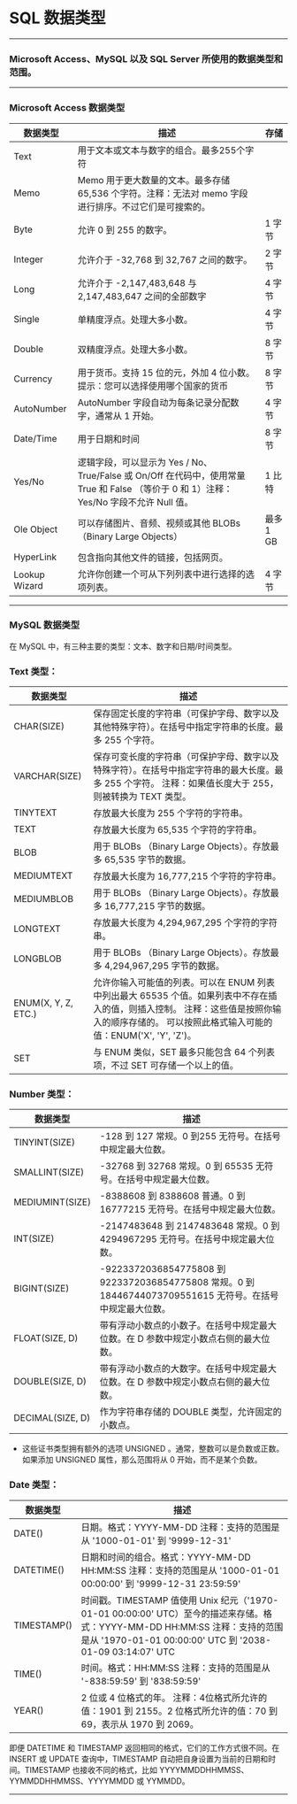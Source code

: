 # SQL 数据类型

---
### Microsoft Access、MySQL 以及 SQL Server 所使用的数据类型和范围。

---
### Microsoft Access 数据类型

数据类型    | 描述                                                             | 存储
------------|------------------------------------------------------------------|-----
Text        | 用于文本或文本与数字的组合。最多255个字符                        |
Memo        | Memo 用于更大数量的文本。最多存储 65,536 个字符。注释：无法对 memo 字段进行排序。不过它们是可搜索的。 | 
Byte        | 允许 0 到 255 的数字。                                           | 1 字节
Integer     | 允许介于 -32,768 到 32,767 之间的数字。                          | 2 字节
Long        | 允许介于 -2,147,483,648 与 2,147,483,647 之间的全部数字          | 4 字节
Single      | 单精度浮点。处理大多小数。                                       | 4 字节
Double      | 双精度浮点。处理大多小数。                                       | 8 字节
Currency    | 用于货币。支持 15 位的元，外加 4 位小数。提示：您可以选择使用哪个国家的货币 | 8 字节
AutoNumber  | AutoNumber 字段自动为每条记录分配数字，通常从 1 开始。           | 4 字节
Date/Time   | 用于日期和时间                                                   | 8 字节
Yes/No      | 逻辑字段，可以显示为 Yes / No、True/False 或 On/Off  在代码中，使用常量 True 和 False （等价于 0 和 1）注释：Yes/No 字段不允许 Null 值。                      | 1 比特
Ole Object  | 可以存储图片、音频、视频或其他 BLOBs （Binary Large Objects）    | 最多 1 GB
HyperLink   | 包含指向其他文件的链接，包括网页。                               |
Lookup Wizard | 允许你创建一个可从下列列表中进行选择的选项列表。               | 4 字节

---
### MySQL 数据类型

在 MySQL 中，有三种主要的类型：文本、数字和日期/时间类型。

### Text 类型：

数据类型     | 描述 
-------------|------------------------------------
CHAR(SIZE)   | 保存固定长度的字符串（可保护字母、数字以及其他特殊字符）。在括号中指定字符串的长度。最多 255 个字符。
VARCHAR(SIZE) | 保存可变长度的字符串（可保护字母、数字以及特殊字符）。在括号中指定字符串的最大长度。最多 255 个字符。 注释：如果值长度大于 255，则被转换为 TEXT 类型。
TINYTEXT     | 存放最大长度为 255 个字符的字符串。
TEXT         | 存放最大长度为 65,535 个字符的字符串。
BLOB         | 用于 BLOBs （Binary Large Objects）。存放最多 65,535 字节的数据。
MEDIUMTEXT   | 存放最大长度为 16,777,215 个字符的字符串。
MEDIUMBLOB   | 用于 BLOBs （Binary Large Objects）。存放最多 16,777,215 字节的数据。
LONGTEXT     | 存放最大长度为 4,294,967,295 个字符的字符串。
LONGBLOB     | 用于 BLOBs （Binary Large Objects）。存放最多 4,294,967,295 字节的数据。
ENUM(X, Y, Z, ETC.) | 允许你输入可能值的列表。可以在 ENUM 列表中列出最大 65535 个值。如果列表中不存在插入的值，则插入控制。 注释：这些值是按照你输入的顺序存储的。 可以按照此格式输入可能的值：ENUM('X', 'Y', 'Z')。
SET          | 与 ENUM 类似，SET 最多只能包含 64 个列表项，不过 SET 可存储一个以上的值。

### Number 类型：

数据类型        | 描述
----------------|------------------------------------------
TINYINT(SIZE)   | -128 到 127 常规。0 到255 无符号。在括号中规定最大位数。
SMALLINT(SIZE)  | -32768 到 32768 常规。0 到 65535 无符号。在括号中规定最大位数。
MEDIUMINT(SIZE) | -8388608 到 8388608 普通。0 到 16777215 无符号。在括号中规定最大位数。
INT(SIZE)       | -2147483648 到 2147483648 常规。0 到 4294967295 无符号。在括号中规定最大位数。
BIGINT(SIZE)    | -9223372036854775808 到 9223372036854775808 常规。0 到 18446744073709551615 无符号。在括号中规定最大位数。
FLOAT(SIZE, D)  | 带有浮动小数点的小数子。在括号中规定最大位数。在 D 参数中规定小数点右侧的最大位数。
DOUBLE(SIZE, D) | 带有浮动小数点的大数字。在括号中规定最大位数。在 D 参数中规定小数点右侧的最大位数。
DECIMAL(SIZE, D) | 作为字符串存储的 DOUBLE 类型，允许固定的小数点。

* 这些证书类型拥有额外的选项 UNSIGNED 。通常，整数可以是负数或正数。如果添加 UNSIGNED 属性，那么范围将从 0 开始，而不是某个负数。

### Date 类型：

数据类型        | 描述
----------------|----------
DATE()          | 日期。格式：YYYY-MM-DD 注释：支持的范围是从 '1000-01-01' 到 '9999-12-31'
DATETIME()      | 日期和时间的组合。格式：YYYY-MM-DD HH:MM:SS 注释：支持的范围是从 '1000-01-01 00:00:00' 到 '9999-12-31 23:59:59'
TIMESTAMP()     | 时间戳。TIMESTAMP 值使用 Unix 纪元（'1970-01-01 00:00:00' UTC）至今的描述来存储。格式：YYYY-MM-DD HH:MM:SS 注释：支持的范围是从 '1970-01-01 00:00:00' UTC 到 '2038-01-09 03:14:07' UTC
TIME()          | 时间。格式：HH:MM:SS 注释：支持的范围是从 '-838:59:59' 到 '838:59:59'
YEAR()          | 2 位或 4 位格式的年。 注释：4位格式所允许的值：1901 到 2155。2 位格式所允许的值：70 到 69，表示从 1970 到 2069。

即便 DATETIME 和 TIMESTAMP 返回相同的格式，它们的工作方式很不同。在 INSERT 或 UPDATE 查询中，TIMESTAMP 自动把自身设置为当前的日期和时间。TIMESTAMP 也接收不同的格式，比如 YYYYMMDDHHMMSS、YYMMDDHHMMSS、YYYYMMDD 或 YYMMDD。

---